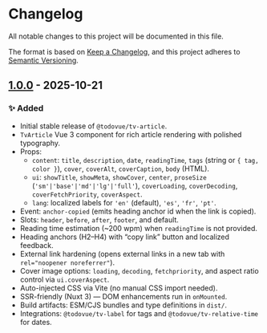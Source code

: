 # Changelog

All notable changes to this project will be documented in this file.

The format is based on [Keep a Changelog](https://keepachangelog.com/en/1.1.0/),
and this project adheres to [Semantic Versioning](https://semver.org/spec/v2.0.0.html).

## [1.0.0] - 2025-10-21
### ✨ Added
- Initial stable release of `@todovue/tv-article`.
- `TvArticle` Vue 3 component for rich article rendering with polished typography.
- Props:
  - `content`: `title`, `description`, `date`, `readingTime`, `tags` (string or `{ tag, color }`), `cover`, `coverAlt`, `coverCaption`, `body` (HTML).
  - `ui`: `showTitle`, `showMeta`, `showCover`, `center`, `proseSize` (`'sm'|'base'|'md'|'lg'|'full'`), `coverLoading`, `coverDecoding`, `coverFetchPriority`, `coverAspect`.
  - `lang`: localized labels for `'en'` (default), `'es'`, `'fr'`, `'pt'`.
- Event: `anchor-copied` (emits heading anchor id when the link is copied).
- Slots: `header`, `before`, `after`, `footer`, and default.
- Reading time estimation (~200 wpm) when `readingTime` is not provided.
- Heading anchors (H2–H4) with “copy link” button and localized feedback.
- External link hardening (opens external links in a new tab with `rel="noopener noreferrer"`).
- Cover image options: `loading`, `decoding`, `fetchpriority`, and aspect ratio control via `ui.coverAspect`.
- Auto-injected CSS via Vite (no manual CSS import needed).
- SSR-friendly (Nuxt 3) — DOM enhancements run in `onMounted`.
- Build artifacts: ESM/CJS bundles and type definitions in `dist/`.
- Integrations: `@todovue/tv-label` for tags and `@todovue/tv-relative-time` for dates.

[1.0.0]: https://github.com/TODOvue/tv-article/pull/1/files

